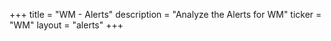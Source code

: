 +++
title = "WM - Alerts"
description = "Analyze the Alerts for WM"
ticker = "WM"
layout = "alerts"
+++

